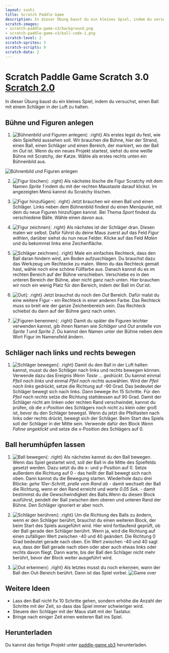 ```yaml
---
layout: sushi
title: Scratch Paddle Game
description: In dieser Übung baust du ein kleines Spiel, indem du versuchst, einen Ball mit einem Schläger in der Luft zu halten.
scratch-images:
- scratch-paddle-game-v3/background.png
- scratch-paddle-game-v3/ball-code-1.png
scratch-level: 2
scratch-sprites: 3
scratch-scripts: 9
scratch-data: 2
---
```


# Scratch Paddle Game <span class="badge badge-scratch3">Scratch 3.0</span> <a href="scratch-paddle-game.html" class="change-scratch-version">Scratch 2.0</a>

In dieser Übung baust du ein kleines Spiel, indem du versuchst, einen Ball mit einem Schläger in der Luft zu halten.

## Bühne und Figuren anlegen

1. ![Bühnenbild und Figuren anlegen](scratch-paddle-game-v3/background.png){: .right}
Als erstes legst du fest, wie dein Spielfeld aussehen soll. Wir brauchen die Bühne, hier der Strand, einen Ball, einen Schläger und einen Bereich, der markiert, wo der Ball im *Out* ist. Wenn du ein neues Projekt startest, siehst du eine weiße Bühne mit Scratchy, der Katze. Wähle als erstes rechts unten ein Bühnenbild aus.

![Bühnenbild und Figuren anlegen](scratch-paddle-game-v3/bühne-wählen.png)

2. ![Figur löschen](scratch-paddle-game-v3/löschen.png){: .right}
Als nächstes lösche die Figur Scratchy mit dem Namen *Sprite 1* indem du mit der rechten Maustaste darauf klickst. Im angezeigten Menü kannst du Scratchy löschen.

3. ![Figur hinzufügen](scratch-paddle-game-v3/neue-figur.png){: .right}
Jetzt brauchen wir einen Ball und einen Schläger. Links neben dem Bühnenbild findest du einen Menüpunkt, mit dem du neue Figuren hinzufügen kannst. Bei Thema *Sport* findest du verschiedene Bälle. Wähle einen davon aus.

4. ![Figur zeichnen](scratch-paddle-game-v3/figur-malen.png){: .right}
Als nächstes ist der Schläger dran. Diesen malen wir selbst. Dafür führst du deine Maus zuerst auf das Feld *Figur wählen*, darüber siehst du nun neue Felder. Klicke auf das Feld *Malen* und du bekommst links eine Zeichenfläche.

5. ![Schläger zeichnen](scratch-paddle-game-v3/how-to-draw.png){: .right}
Male ein einfaches Rechteck, dass den Ball daran hindern wird, am Boden aufzuschlagen. Du brauchst dazu das Werkzeug um Rechtecke zu malen. Wenn du das Rechteck gemalt hast, wähle noch eine schöne Füllfarbe aus. Danach kannst du es im rechten Bereich auf der Bühne verschieben. Verschiebe es in den unteren Bereich der Bühne, aber nicht ganz nach unten. Hier brauchen wir noch ein wenig Platz für den Bereich, indem der Ball im *Out* ist.

6. ![Out](scratch-paddle-game-v3/how-it-should-look.png){: .right}
Jetzt brauchst du noch den *Out* Bereich. Dafür malst du eine weitere Figur - ein Rechteck in einer anderen Farbe. Das Rechteck muss so breit wie der ganze Zeichenbereich sein. Das Rechteck schiebst du dann auf der Bühne ganz nach unten.

7. ![Figuren benennen](scratch-paddle-game-v3/name.png){: .right}
Damit du später die Figuren leichter verwenden kannst, gib ihnen Namen wie *Schläger* und *Out* anstelle von *Sprite 1* und *Sprite 2*. Du kannst den Namen unter der Bühne neben dem Wort Figur im Namensfeld ändern.

## Schläger nach links und rechts bewegen

1. ![Schläger bewegen](scratch-paddle-game-v3/schläger-code-1.png){: .right}
Damit du den Ball in der Luft halten kannst, musst du den Schläger nach links und rechts bewegen können. Verwende dazu das Ereignis *Wenn Taste ... gedrückt*. Du kannst einmal *Pfeil nach links* und einmal *Pfeil nach rechts* auswählen. Wird der *Pfeil nach links* gedrückt, setze die Richtung auf -90 Grad. Das bedeutet der Schläger bewegt sich nach links. Dann bewege ihn 15 Schritte. Für den *Pfeil nach rechts* setze die Richtung stattdessen auf 90 Grad. Damit der Schläger nicht am linken oder rechten Rand verschwindet, kannst du prüfen, ob die *x-Position* des Schlägers noch nicht zu klein oder groß ist, bevor du den Schläger bewegst. Wenn du jetzt die Pfeiltasten nach links oder rechts drückt, bewegt sich der Schläger. Beim Start des Spiels soll der Schläger in der Mitte sein. Verwende dafür den Block *Wenn Fahne angeklickt* und setze die x-Position des Schlägers auf 0.

## Ball herumhüpfen lassen

1. ![Ball bewegen](scratch-paddle-game-v3/ball-code-1.png){: .right}
Als nächstes kannst du den Ball bewegen. Wenn das Spiel gestartet wird, soll der Ball in die Mitte des Spielfelds gesetzt werden. Dazu setzt du die x- und y-Position auf 0. Setze außerdem die Richtung auf 0 - das heißt der Ball bewegt sich nach oben. Dann kannst du die Bewegung starten. Wiederhole dazu drei Blöcke: *gehe 10er-Schritt*, *pralle vom Rand ab* - damit wechselt der Ball die Richtung, wenn er den Rand erreicht und *warte 0.05 Sek.* - damit bestimmst du die Gewschwindigkeit des Balls.Wenn du diesen Block ausführst, pendelt der Ball zwischen dem oberen und unteren Rand der Bühne. Den Schläger ignoriert er aber noch.

2. ![Schläger berühren](scratch-paddle-game-v3/ball-code-2.png){: .right}
Um die Richtung des Balls zu ändern, wenn er den Schläger berührt, brauchst du einen weiteren Block, der beim Start des Spiels ausgeführt wird. Hier wird fortlaufend geprüft, ob der Ball gerade den Schläger berührt. Wenn ja, wird die Richtung auf einen zufälligen Wert zwischen -40 und 40 geändert. Die Richtung 0 Grad bedeutet gerade nach oben. Ein Wert zwischen -40 und 40 sagt aus, dass der Ball gerade nach oben oder aber auch etwas links oder rechts davon fliegt. Dann warte, bis der Ball den Schläger nicht mehr berührt, bevor der Block weiter ausgeführt wird.

3. ![Out erkennen](scratch-paddle-game-v3/ball-code-3.png){: .right}
Als letztes musst du noch erkennen, wann der Ball den Out-Bereich berührt. Dann ist das Spiel vorbei.
![Game over](scratch-paddle-game-v3/game-over.png)

## Weitere Ideen

* Lass den Ball nicht fix 10 Schritte gehen, sondern erhöhe die Anzahl der Schritte mit der Zeit, so dass das Spiel immer schwieriger wird.
* Steuere den Schläger mit der Maus statt mit der Tastatur.
* Bringe nach einiger Zeit einen weiteren Ball ins Spiel.

## Herunterladen

Du kannst das fertige Projekt unter [paddle-game.sb3](scratch-paddle-game-v3/paddle-game-new.sb3) herunterladen.